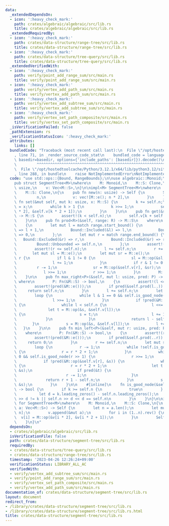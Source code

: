 ```yaml
---
data:
  _extendedDependsOn:
  - icon: ':heavy_check_mark:'
    path: crates/algebraic/algebraic/src/lib.rs
    title: crates/algebraic/algebraic/src/lib.rs
  _extendedRequiredBy:
  - icon: ':heavy_check_mark:'
    path: crates/data-structure/range-tree/src/lib.rs
    title: crates/data-structure/range-tree/src/lib.rs
  - icon: ':heavy_check_mark:'
    path: crates/data-structure/tree-query/src/lib.rs
    title: crates/data-structure/tree-query/src/lib.rs
  _extendedVerifiedWith:
  - icon: ':heavy_check_mark:'
    path: verify/point_add_range_sum/src/main.rs
    title: verify/point_add_range_sum/src/main.rs
  - icon: ':heavy_check_mark:'
    path: verify/vertex_add_path_sum/src/main.rs
    title: verify/vertex_add_path_sum/src/main.rs
  - icon: ':heavy_check_mark:'
    path: verify/vertex_add_subtree_sum/src/main.rs
    title: verify/vertex_add_subtree_sum/src/main.rs
  - icon: ':heavy_check_mark:'
    path: verify/vertex_set_path_composite/src/main.rs
    title: verify/vertex_set_path_composite/src/main.rs
  _isVerificationFailed: false
  _pathExtension: rs
  _verificationStatusIcon: ':heavy_check_mark:'
  attributes:
    links: []
  bundledCode: "Traceback (most recent call last):\n  File \"/opt/hostedtoolcache/Python/3.12.1/x64/lib/python3.12/site-packages/onlinejudge_verify/documentation/build.py\"\
    , line 71, in _render_source_code_stat\n    bundled_code = language.bundle(stat.path,\
    \ basedir=basedir, options={'include_paths': [basedir]}).decode()\n          \
    \         ^^^^^^^^^^^^^^^^^^^^^^^^^^^^^^^^^^^^^^^^^^^^^^^^^^^^^^^^^^^^^^^^^^^^^^^^^^^^^^^^^\n\
    \  File \"/opt/hostedtoolcache/Python/3.12.1/x64/lib/python3.12/site-packages/onlinejudge_verify/languages/rust.py\"\
    , line 288, in bundle\n    raise NotImplementedError\nNotImplementedError\n"
  code: "use std::ops::{Bound, RangeBounds};\n\nuse algebraic::Monoid;\n\n#[derive(Clone)]\n\
    pub struct SegmentTree<M>\nwhere\n    M: Monoid,\n    M::S: Clone,\n{\n    n:\
    \ usize,\n    v: Vec<M::S>,\n}\n\nimpl<M> SegmentTree<M>\nwhere\n    M: Monoid,\n\
    \    M::S: Clone,\n{\n    pub fn new(n: usize) -> Self {\n        Self {\n   \
    \         n,\n            v: vec![M::e(); n * 2],\n        }\n    }\n\n    pub\
    \ fn set(&mut self, mut k: usize, x: M::S) {\n        k += self.n;\n        self.v[k]\
    \ = x;\n        while k > 1 {\n            k >>= 1;\n            self.v[k] = M::op(&self.v[k\
    \ * 2], &self.v[k * 2 + 1]);\n        }\n    }\n\n    pub fn get(&self, k: usize)\
    \ -> M::S {\n        assert!(k < self.n);\n        self.v[k + self.n].clone()\n\
    \    }\n\n    pub fn prod<R>(&self, range: R) -> M::S\n    where\n        R: RangeBounds<usize>,\n\
    \    {\n        let mut l = match range.start_bound() {\n            Bound::Excluded(&l)\
    \ => l + 1,\n            Bound::Included(&l) => l,\n            Bound::Unbounded\
    \ => 0,\n        };\n        let mut r = match range.end_bound() {\n         \
    \   Bound::Excluded(&r) => r,\n            Bound::Included(&r) => r + 1,\n   \
    \         Bound::Unbounded => self.n,\n        };\n        assert!(l <= r);\n\
    \        assert!(r <= self.n);\n        l += self.n;\n        r += self.n;\n \
    \       let mut sl = M::e();\n        let mut sr = M::e();\n        while l <\
    \ r {\n            if l & 1 != 0 {\n                sl = M::op(&sl, &self.v[l]);\n\
    \                l += 1;\n            }\n            if r & 1 != 0 {\n       \
    \         r -= 1;\n                sr = M::op(&self.v[r], &sr);\n            }\n\
    \            l >>= 1;\n            r >>= 1;\n        }\n        M::op(&sl, &sr)\n\
    \    }\n\n    pub fn max_right<P>(&self, mut l: usize, pred: P) -> usize\n   \
    \ where\n        P: Fn(&M::S) -> bool,\n    {\n        assert!(l <= self.n);\n\
    \        assert!(pred(&M::e()));\n        if pred(&self.prod(l..)) {\n       \
    \     return self.n;\n        }\n        l += self.n;\n        let mut s = M::e();\n\
    \        loop {\n            while l & 1 == 0 && self.is_good_node(l >> 1) {\n\
    \                l >>= 1;\n            }\n            if !pred(&M::op(&s, &self.v[l]))\
    \ {\n                while l < self.n {\n                    l <<= 1;\n      \
    \              let t = M::op(&s, &self.v[l]);\n                    if pred(&t)\
    \ {\n                        s = t;\n                        l += 1;\n       \
    \             }\n                }\n                return l - self.n;\n     \
    \       }\n            s = M::op(&s, &self.v[l]);\n            l += 1;\n     \
    \   }\n    }\n\n    pub fn min_left<P>(&self, mut r: usize, pred: P) -> usize\n\
    \    where\n        P: Fn(&M::S) -> bool,\n    {\n        assert!(r <= self.n);\n\
    \        assert!(pred(&M::e()));\n        if pred(&self.prod(..r)) {\n       \
    \     return 0;\n        }\n        r += self.n;\n        let mut s = M::e();\n\
    \        loop {\n            r -= 1;\n            while !self.is_good_node(r)\
    \ {\n                r = r * 2 + 1;\n            }\n            while r & 1 !=\
    \ 0 && self.is_good_node(r >> 1) {\n                r >>= 1;\n            }\n\
    \            if !pred(&M::op(&self.v[r], &s)) {\n                while r < self.n\
    \ {\n                    r = r * 2 + 1;\n                    let t = M::op(&self.v[r],\
    \ &s);\n                    if pred(&t) {\n                        s = t;\n  \
    \                      r -= 1;\n                    }\n                }\n   \
    \             return r + 1 - self.n;\n            }\n            s = M::op(&self.v[r],\
    \ &s);\n        }\n    }\n\n    #[inline]\n    fn is_good_node(&self, k: usize)\
    \ -> bool {\n        if k >= self.n {\n            true\n        } else {\n  \
    \          let d = k.leading_zeros() - self.n.leading_zeros();\n            self.n\
    \ >> d != k || self.n >> d << d == self.n\n        }\n    }\n}\n\nimpl<M> From<Vec<M::S>>\
    \ for SegmentTree<M>\nwhere\n    M: Monoid,\n    M::S: Clone,\n{\n    fn from(mut\
    \ a: Vec<M::S>) -> Self {\n        let n = a.len();\n        let mut v = vec![M::e();\
    \ n];\n        v.append(&mut a);\n        for i in (1..n).rev() {\n          \
    \  v[i] = M::op(&v[i * 2], &v[i * 2 + 1]);\n        }\n        Self { n, v }\n\
    \    }\n}\n"
  dependsOn:
  - crates/algebraic/algebraic/src/lib.rs
  isVerificationFile: false
  path: crates/data-structure/segment-tree/src/lib.rs
  requiredBy:
  - crates/data-structure/tree-query/src/lib.rs
  - crates/data-structure/range-tree/src/lib.rs
  timestamp: '2023-04-26 12:26:24+09:00'
  verificationStatus: LIBRARY_ALL_AC
  verifiedWith:
  - verify/vertex_add_subtree_sum/src/main.rs
  - verify/point_add_range_sum/src/main.rs
  - verify/vertex_set_path_composite/src/main.rs
  - verify/vertex_add_path_sum/src/main.rs
documentation_of: crates/data-structure/segment-tree/src/lib.rs
layout: document
redirect_from:
- /library/crates/data-structure/segment-tree/src/lib.rs
- /library/crates/data-structure/segment-tree/src/lib.rs.html
title: crates/data-structure/segment-tree/src/lib.rs
---
```

